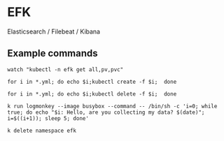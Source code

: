 # EFK


Elasticsearch / Filebeat / Kibana


## Example commands

```shell
watch "kubectl -n efk get all,pv,pvc"
```

```shell
for i in *.yml; do echo $i;kubectl create -f $i;  done
```

```shell
for i in *.yml; do echo $i;kubectl delete -f $i;  done
```

```shell
k run logmonkey --image busybox --command -- /bin/sh -c 'i=0; while true; do echo "$i: Hello, are you collecting my data? $(date)"; i=$((i+1)); sleep 5; done'
```

```shell
k delete namespace efk
```